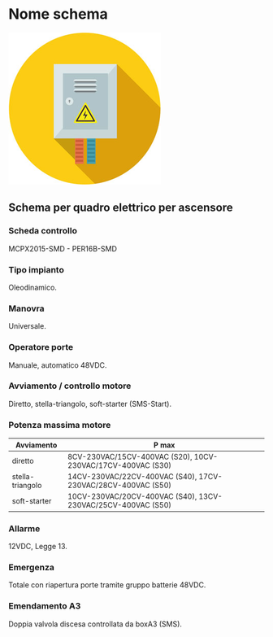 # Nome schema
![electric_panel_icon](res/el_icon_4.jpg)
## Schema per quadro elettrico per ascensore

### Scheda controllo
MCPX2015-SMD - PER16B-SMD

### Tipo impianto
Oleodinamico.

### Manovra
Universale.

### Operatore porte
Manuale, automatico 48VDC.

### Avviamento / controllo motore
Diretto, stella-triangolo, soft-starter (SMS-Start).

### Potenza massima motore
Avviamento|P max
---|---
diretto|8CV-230VAC/15CV-400VAC (S20), 10CV-230VAC/17CV-400VAC (S30)
stella-triangolo|14CV-230VAC/22CV-400VAC (S40), 17CV-230VAC/28CV-400VAC (S50)
soft-starter|10CV-230VAC/20CV-400VAC (S40), 13CV-230VAC/25CV-400VAC (S50)

### Allarme
12VDC, Legge 13.

### Emergenza
Totale con riapertura porte tramite gruppo batterie 48VDC.

### Emendamento A3
Doppia valvola discesa controllata da boxA3 (SMS).
